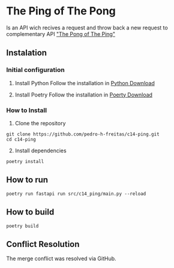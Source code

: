 # The Ping of The Pong
Is an API wich recives a request and throw back a new request to complementary API ["The Pong of The Ping"](https://github.com/Fiddelis/c14-pong)

## Instalation
### Initial configuration

1. Install Python
Follow the installation in [Python Download](https://www.python.org/downloads)

2. Install Poetry
Follow the installation in [Poerty Download](https://python-poetry.org/docs/#installation)

### How to Install
1. Clone the repository
```
git clone https://github.com/pedro-h-freitas/c14-ping.git
cd c14-ping
```

2. Install dependencies
```
poetry install
```

## How to run
```
poetry run fastapi run src/c14_ping/main.py --reload
```

## How to build
```
poetry build
```

## Conflict Resolution
The merge conflict was resolved via GitHub.
